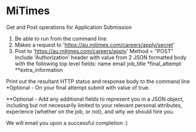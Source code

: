 # MiTimes
Get and Post operations for Application Submission

1. Be able to run from the command line
2. Makes a request to 'https://au.mitimes.com/careers/apply/secret'
3. Post to 'https://au.mitimes.com/careers/apply'
   Method = "POST"
   Include 'Authorization' header with value from 2
   JSON formatted body with the following top level fields:
   name
   email
   job_title
   *final_attempt
   **extra_information

Print out the resultant HTTP status and response body to the command line
*Optional - On your final attempt submit with value of true.

**Optional - Add any additional fields to represent you in a JSON object, including but not necessarily limited to your relevant personal attributes, experience (whether on the job, or not), and why we should hire you.

We will email you upon a successful completion :)
